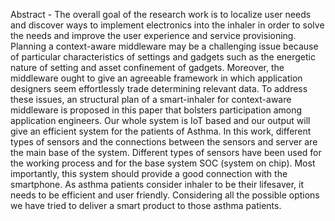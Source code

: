 Abstract - The overall goal of the research work is to localize user needs and discover ways to implement electronics into the inhaler in order to solve 
the needs and improve the user experience and service provisioning. Planning a context-aware middleware may be a challenging issue because of 
particular characteristics of settings and gadgets such as the energetic nature of setting and asset confinement of gadgets. Moreover, the 
middleware ought to give an agreeable framework in which application designers seem effortlessly trade determining relevant data. To address 
these issues, an structural plan of a smart-inhaler for context-aware middleware is proposed in this paper that bolsters participation among 
application engineers. Our whole system is IoT based and our output will give an efficient system for the patients of Asthma. In this work, 
different types of sensors and the connections between the sensors and server are the main base of the system. Different types of sensors have 
been used for the working process and for the base system SOC (system on chip). Most importantly, this system should provide a good connection 
with the smartphone. As asthma patients consider inhaler to be their lifesaver, it needs to be efficient and user friendly. Considering all the
possible options we have tried to deliver a smart product to those asthma patients.
